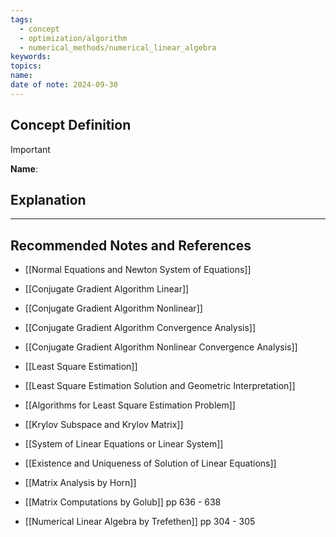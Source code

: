```yaml
---
tags:
  - concept
  - optimization/algorithm
  - numerical_methods/numerical_linear_algebra
keywords: 
topics: 
name: 
date of note: 2024-09-30
---
```


## Concept Definition

>[!important]
>**Name**: 



## Explanation





-----------
##  Recommended Notes and References

- [[Normal Equations and Newton System of Equations]]

- [[Conjugate Gradient Algorithm Linear]]
- [[Conjugate Gradient Algorithm Nonlinear]]
- [[Conjugate Gradient Algorithm Convergence Analysis]]
- [[Conjugate Gradient Algorithm Nonlinear Convergence Analysis]]


- [[Least Square Estimation]]
- [[Least Square Estimation Solution and Geometric Interpretation]]
- [[Algorithms for Least Square Estimation Problem]]
- [[Krylov Subspace and Krylov Matrix]]


- [[System of Linear Equations or Linear System]]
- [[Existence and Uniqueness of Solution of Linear Equations]]




- [[Matrix Analysis by Horn]]
- [[Matrix Computations by Golub]] pp 636 - 638
- [[Numerical Linear Algebra by Trefethen]] pp 304 - 305